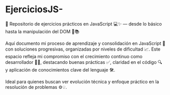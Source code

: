 # EjerciciosJS-
📁 Repositorio de ejercicios prácticos en JavaScript 💻✨ — desde lo básico hasta la manipulación del DOM 🧠📚

Aquí documento mi proceso de aprendizaje y consolidación en JavaScript 🚀 con soluciones progresivas, organizadas por niveles de dificultad 📈. Este espacio refleja mi compromiso con el crecimiento continuo como desarrollador 👨‍💻, destacando buenas prácticas ✅, claridad en el código 🔍 y aplicación de conocimientos clave del lenguaje 🛠️.

Ideal para quienes buscan ver evolución técnica y enfoque práctico en la resolución de problemas ⚙️💡.
